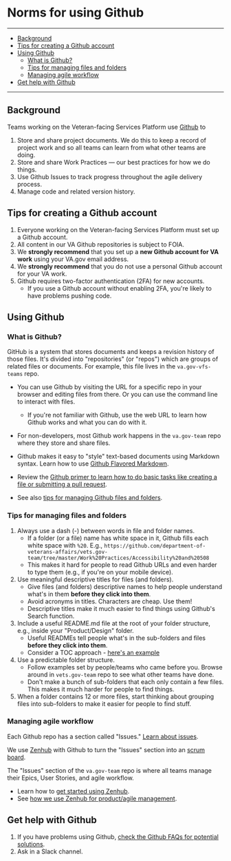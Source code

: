 # Norms for using Github

<hr>

* [Background](#background)
* [Tips for creating a Github account](#tips-for-creating-a-github-account)
* [Using Github](#using-github)
  * [What is Github?](#what-is-github)
  * [Tips for managing files and folders](#tips-for-managing-files-and-folders)
  * [Managing agile workflow](#managing-agile-workflow)
* [Get help with Github](#get-help-with-github)

<hr>

## Background

Teams working on the Veteran-facing Services Platform use [Github](https://github.com/department-of-veterans-affairs) to

1. Store and share project documents. We do this to keep a record of project work and so all teams can learn from what other teams are doing.
2. Store and share Work Practices &#8212; our best practices for how we do things.
3. Use Github Issues to track progress throughout the agile delivery process.
4. Manage code and related version history.


## Tips for creating a Github account

1. Everyone working on the Veteran-facing Services Platform must set up a Github account.
1. All content in our VA Github repositories is subject to FOIA.
1. We **strongly recommend** that you set up a **new Github account for VA work** using your VA.gov email address.
1. We **strongly recommend** that you do not use a personal Github account for your VA work.
1. Github requires two-factor authentication (2FA) for new accounts.
    * If you use a Github account without enabling 2FA, you're likely to have problems pushing code.


## Using Github

### What is Github?

GitHub is a system that stores documents and keeps a revision history of those files. It's divided into "repositories" (or "repos") which are groups of related files or documents. For example, this file lives in the ```va.gov-vfs-teams``` repo.

* You can use Github by visiting the URL for a specific repo in your browser and editing files from there. Or you can use the command line to interact with files.
  * If you're not familiar with Github, use the web URL to learn how Github works and what you can do with it.

* For non-developers, most Github work happens in the ```va.gov-team``` repo where they store and share files.

* Github makes it easy to "style" text-based documents using Markdown syntax. Learn how to use [Github Flavored Markdown](https://guides.github.com/features/mastering-markdown/).

* Review the [Github primer to learn how to do basic tasks like creating a file or submitting a pull request](github-primer.md).

* See also [tips for managing Github files and folders](#tips-for-managing-files-and-folders).


### Tips for managing files and folders

1. Always use a dash (-) between words in file and folder names.
    * If a folder (or a file) name has white space in it, Github fills each white space with ```%20```. E.g., ```https://github.com/department-of-veterans-affairs/vets.gov-team/tree/master/Work%20Practices/Accessibility%20and%20508```
    * This makes it hard for people to read Github URLs and even harder to type them (e.g., if you're on your mobile device).
1. Use meaningful descriptive titles for files (and folders).
    * Give files (and folders) descriptive names to help people understand what's in them **before they click into them**.
    * Avoid acronyms in titles. Characters are cheap. Use them!
    * Descriptive titles make it much easier to find things using Github's Search function.
1. Include a useful README.md file at the root of your folder structure, e.g., inside your "Product/Design" folder.
    * Useful READMEs tell people what's in the sub-folders and files **before they click into them**.
    * Consider a TOC approach - [here's an example](https://github.com/department-of-veterans-affairs/vets.gov-team/tree/master/Work%20Practices/Research)
1. Use a predictable folder structure.
    * Follow examples set by people/teams who came before you. Browse around in ```vets.gov-team``` repo to see what other teams have done.
    * Don't make a bunch of sub-folders that each only contain a few files. This makes it much harder for people to find things.
1. When a folder contains 12 or more files, start thinking about grouping files into sub-folders to make it easier for people to find stuff.


### Managing agile workflow

Each Github repo has a section called "Issues." [Learn about issues](https://guides.github.com/features/issues/).

We use [Zenhub](https://www.zenhub.com) with Github to turn the "Issues" section into an [scrum board](https://en.wikipedia.org/wiki/Scrum_(software_development)).

The "Issues" section of the ```va.gov-team``` repo is where all teams manage their Epics, User Stories, and agile workflow.

* Learn how to [get started using Zenhub](https://github.com/department-of-veterans-affairs/vets.gov-team/blob/master/Work%20Practices/Onboarding%20and%20Offboarding/zenhub_onboarding.pdf).
* See [how we use Zenhub for product/agile management](https://github.com/department-of-veterans-affairs/vets.gov-team/blob/master/Work%20Practices/Product%20Management/zenhub_product_management.pdf).


## Get help with Github

1. If you have problems using Github, [check the Github FAQs for potential solutions](../../faqs.md#github).
2. Ask in a Slack channel.
